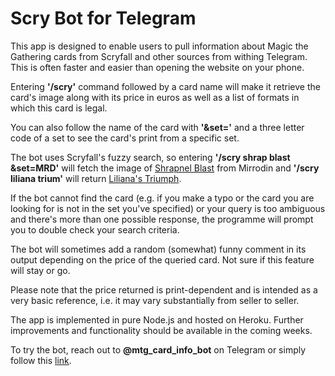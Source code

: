 # Scry Bot for Telegram

This app is designed to enable users to pull information about Magic the Gathering cards from Scryfall and other sources from withing Telegram. This is often faster and easier than opening the website on your phone.

Entering **'/scry'** command followed by a card name will make it retrieve the card's image along with its price in euros as well as a list of formats in which this card is legal. 

You can also follow the name of the card with **'&set='** and a three letter code of a set to see the card's print from a specific set.

The bot uses Scryfall's fuzzy search, so entering **'/scry shrap blast &set=MRD'** will fetch the image of [Shrapnel Blast](https://scryfall.com/card/mrd/106/shrapnel-blast) from Mirrodin and **'/scry liliana trium'** will return [Liliana's Triumph](https://scryfall.com/card/war/98/lilianas-triumph).

If the bot cannot find the card (e.g. if you make a typo or the card you are looking for is not in the set you've specified) or your query is too ambiguous and there's more than one possible response, the programme will prompt you to double check your search criteria.

The bot will sometimes add a random (somewhat) funny comment in its output depending on the price of the queried card. Not sure if this feature will stay or go.

Please note that the price returned is print-dependent and is intended as a very basic reference, i.e. it may vary substantially from seller to seller.

The app is implemented in pure Node.js and hosted on Heroku. Further improvements and functionality should be available in the coming weeks.

To try the bot, reach out to **@mtg_card_info_bot** on Telegram or simply follow this [link](t.me/mtg_card_info_bot).
